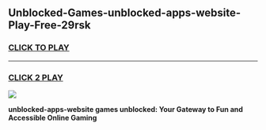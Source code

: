 
## Unblocked-Games-unblocked-apps-website-Play-Free-29rsk
<h3>
<a href="https://premium76.site?title=unblocked-apps-website&ref=20M">CLICK TO PLAY</a></h3>
<hr>

<h3>
<a href="https://premium76.site?title=unblocked-apps-website&ref=20M">CLICK 2 PLAY</a>
  
</h3>

<a href="https://premium76.site?title=unblocked-apps-website&ref=19M"><img src="https://clearcache.store/games.png"></a>


**unblocked-apps-website games unblocked: Your Gateway to Fun and Accessible Online Gaming**
